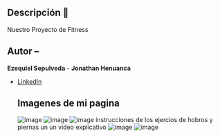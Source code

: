 ## Descripción 🧠
Nuestro Proyecto de Fitness
## Autor –
**Ezequiel Sepulveda** -
**Jonathan Henuanca**

* [LinkedIn](www.linkedin.com/in/ezequiel-sepulveda-516a39238)
  ## Imagenes de mi pagina
  ![image](https://github.com/user-attachments/assets/c61adee1-2aae-4030-94d1-062ee171378b)
  ![image](https://github.com/user-attachments/assets/bd4b9e36-f44f-4029-b88b-83ced844a87f)
  ![image](https://github.com/user-attachments/assets/fccec188-3e2d-4e2c-b25a-9d9e8b29e6f0)
  instrucciones de los ejercios de hobros y piernas un un video explicativo
  ![image](https://github.com/user-attachments/assets/8b70ee8b-780f-49f5-a260-207523aad11e)
  ![image](https://github.com/user-attachments/assets/b97c1a7d-7604-4618-a2b3-4629f3d5c31f)





  
